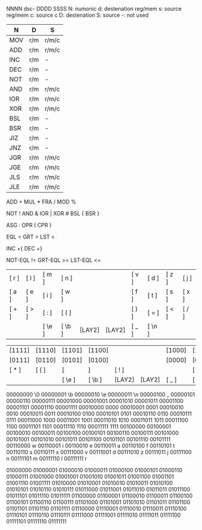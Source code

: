 
NNNN dsc- DDDD SSSS
N: numonic
d: destenation reg/mem
s: source reg/mem
c: source c
D: destenation
S: source
-: not used

| N | D | S |
|---|---|---|
| MOV | r/m | r/m/c |
| ADD | r/m | r/m/c |
| INC | r/m | - |
| DEC | r/m | - |
| NOT | r/m | - |
| AND | r/m | r/m/c |
| IOR | r/m | r/m/c |
| XOR | r/m | r/m/c |
| BSL | r/m | - |
| BSR | r/m | - |
| JIZ | r/m | - |
| JNZ | r/m | - |
| JGR | r/m | r/m/c |
| JGE | r/m | r/m/c |
| JLS | r/m | r/m/c |
| JLE | r/m | r/m/c |

ADD +
MUL *
FRA /
MOD %

NOT !
AND &
IOR |
XOR #
BSL {
BSR }

ASG :
OPR (
CPR )

EQL =
GRT >
LST <

INC +{
DEC +}

NOT-EQL !=
GRT-EQL >=
LST-EQL <=

|   |   |   |   |   |   |   |   |   |   |
|---|---|---|---|---|---|---|---|---|---|
|[ r  ]|[ l  ]|[ m  ]|[ n  ]|      |      |[ v  ]|[ d  ]|[ z  ]|[ j  ]|
|[ a  ]|[ e  ]|[ i  ]|[ w  ]|      |      |[ f  ]|[ t  ]|[ s  ]|[ x  ]|
|[ +  ]|[ >  ]|[ :  ]|[ (  ]|      |      |[ )  ]|[ =  ]|[ <  ]|[ /  ]|
|      |      |[ \e ]|[ \b ]|[LAY2]|[LAY2]|[ _  ]|[ \n ]|      |      |

|   |   |   |   |   |   |   |   |   |   |
|---|---|---|---|---|---|---|---|---|---|
|[1111]|[1110]|[1101]|[1100]|      |      |[1000]|[1001]|[1010]|[1011]|
|[0111]|[0110]|[0101]|[0100]|      |      |[0000]|[0001]|[0010]|[0011]|
|[ *  ]|[ {  ]|[ |  ]|[ !  ]|      |      |[ &  ]|[ #  ]|[ }  ]|[ %  ]|
|      |      |[ \e ]|[ \b ]|[LAY2]|[LAY2]|[ _  ]|[ \n ]|      |      |

00000000 \0
00000001 \b
00000010 \e
00000011 \n
00000100 _
00000101
00000110
00000111
00001000
00001001
00001010
00001011
00001100
00001101
00001110
00001111
00010000 0000
00010001 0001
00010010 0010
00010011 0011
00010100 0100
00010101 0101
00010110 0110
00010111 0111
00011000 1000
00011001 1001
00011010 1010
00011011 1011
00011100 1100
00011101 1101
00011110 1110
00011111 1111
00100000
00100001
00100010
00100011
00100100
00100101
00100110
00100111
00101000
00101001
00101010
00101011
00101100
00101101
00101110
00101111
00110000 w
00110001 i
00110010 e
00110011 a
00110100 f
00110101 t
00110110 s
00110111 x
00111000 v
00111001 d
00111010 z
00111011 j
00111100 n
00111101 m
00111110 l
00111111 r


01000000
01000001
01000010
01000011
01000100
01000101
01000110
01000111
01001000
01001001
01001010
01001011
01001100
01001101
01001110
01001111
01010000
01010001
01010010
01010011
01010100
01010101
01010110
01010111
01011000
01011001
01011010
01011011
01011100
01011101
01011110
01011111
01100000
01100001
01100010
01100011
01100100
01100101
01100110
01100111
01101000
01101001
01101010
01101011
01101100
01101101
01101110
01101111
01110000
01110001
01110010
01110011
01110100
01110101
01110110
01110111
01111000
01111001
01111010
01111011
01111100
01111101
01111110
01111111
